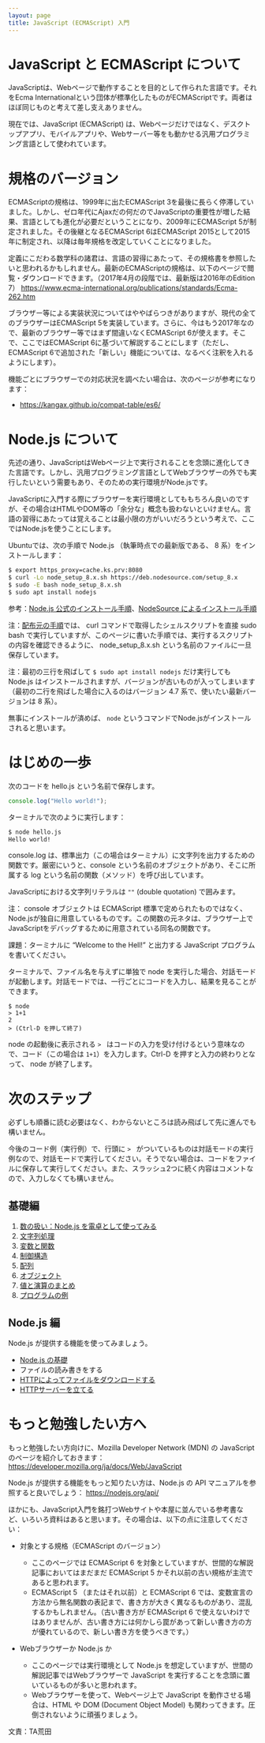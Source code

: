```yaml
---
layout: page
title: JavaScript (ECMAScript) 入門
---
```


# JavaScript と ECMAScript について

JavaScriptは、Webページで動作することを目的として作られた言語です。それをEcma Internationalという団体が標準化したものがECMAScriptです。両者はほぼ同じものと考えて差し支えありません。

現在では、JavaScript (ECMAScript) は、Webページだけではなく、デスクトップアプリ、モバイルアプリや、Webサーバー等をも動かせる汎用プログラミング言語として使われています。

# 規格のバージョン

ECMAScriptの規格は、1999年に出たECMAScript 3を最後に長らく停滞していました。しかし、ゼロ年代にAjaxだの何だのでJavaScriptの重要性が増した結果、言語としても進化が必要だということになり、2009年にECMAScript 5が制定されました。その後継となるECMAScript 6はECMAScript 2015として2015年に制定され、以降は毎年規格を改定していくことになりました。

定義にこだわる数学科の諸君は、言語の習得にあたって、その規格書を参照したいと思われるかもしれません。最新のECMAScriptの規格は、以下のページで閲覧・ダウンロードできます。（2017年4月の段階では、最新版は2016年のEdition 7）
<https://www.ecma-international.org/publications/standards/Ecma-262.htm>

ブラウザー等による実装状況についてはややばらつきがありますが、現代の全てのブラウザーはECMAScript 5を実装しています。さらに、今はもう2017年なので、最新のブラウザー等ではまず間違いなくECMAScript 6が使えます。そこで、ここではECMAScript 6に基づいて解説することにします（ただし、ECMAScript 6で追加された「新しい」機能については、なるべく注釈を入れるようにします）。

機能ごとにブラウザーでの対応状況を調べたい場合は、次のページが参考になります：

- <https://kangax.github.io/compat-table/es6/>

# Node.js について

先述の通り、JavaScriptはWebページ上で実行されることを念頭に進化してきた言語です。しかし、汎用プログラミング言語としてWebブラウザーの外でも実行したいという需要もあり、そのための実行環境がNode.jsです。

JavaScriptに入門する際にブラウザーを実行環境としてももちろん良いのですが、その場合はHTMLやDOM等の「余分な」概念も扱わないといけません。言語の習得にあたっては覚えることは最小限の方がいいだろうという考えで、ここではNode.jsを使うことにします。

Ubuntuでは、次の手順で Node.js （執筆時点での最新版である、 8 系）をインストールします：

```sh
$ export https_proxy=cache.ks.prv:8080
$ curl -Lo node_setup_8.x.sh https://deb.nodesource.com/setup_8.x
$ sudo -E bash node_setup_8.x.sh
$ sudo apt install nodejs
```

参考：[Node.js 公式のインストール手順](https://nodejs.org/ja/download/package-manager/#debian-and-ubuntu-based-linux-distributions-debian-ubuntu-linux)、[NodeSource によるインストール手順](https://github.com/nodesource/distributions#installation-instructions)

注：[配布元の手順](https://github.com/nodesource/distributions#installation-instructions)では、 curl コマンドで取得したシェルスクリプトを直接 sudo bash で実行していますが、このページに書いた手順では、実行するスクリプトの内容を確認できるように、 node_setup_8.x.sh という名前のファイルに一旦保存しています。

注：最初の三行を飛ばして `$ sudo apt install nodejs` だけ実行しても Node.js はインストールされますが、バージョンが古いものが入ってしまいます（最初の二行を飛ばした場合に入るのはバージョン 4.7 系で、使いたい最新バージョンは 8 系）。

無事にインストールが済めば、 `node` というコマンドでNode.jsがインストールされると思います。

# はじめの一歩

次のコードを hello.js という名前で保存します。
```js
console.log("Hello world!");
```

ターミナルで次のように実行します：
```sh
$ node hello.js
Hello world!
```

console.log は、標準出力（この場合はターミナル）に文字列を出力するための関数です。厳密にいうと、console という名前のオブジェクトがあり、そこに所属する log という名前の関数（メソッド）を呼び出しています。

JavaScriptにおける文字列リテラルは `""` (double quotation) で囲みます。

注： console オブジェクトは ECMAScript 標準で定められたものではなく、Node.jsが独自に用意しているものです。この関数の元ネタは、ブラウザー上でJavaScriptをデバッグするために用意されている同名の関数です。

課題：ターミナルに “Welcome to the Hell!” と出力する JavaScript プログラムを書いてください。

ターミナルで、ファイル名を与えずに単独で node を実行した場合、対話モードが起動します。対話モードでは、一行ごとにコードを入力し、結果を見ることができます。
```
$ node
> 1+1
2
> (Ctrl-D を押して終了)
```
node の起動後に表示される `> ` はコードの入力を受け付けるという意味なので、コード（この場合は `1+1`）を入力します。Ctrl-D を押すと入力の終わりとなって、 node が終了します。

# 次のステップ

必ずしも順番に読む必要はなく、わからないところは読み飛ばして先に進んでも構いません。

今後のコード例（実行例）で、行頭に `> ` がついているものは対話モードの実行例なので、対話モードで実行してください。そうでない場合は、コードをファイルに保存して実行してください。また、スラッシュ2つに続く内容はコメントなので、入力しなくても構いません。

## 基礎編

1. [数の扱い：Node.js を電卓として使ってみる](number.html)
2. [文字列処理](string.html)
3. [変数と関数](variables-and-functions.html)
4. [制御構造](control-structure.html)
5. [配列](array.html)
6. [オブジェクト](object.html)
7. [値と演算のまとめ](values-and-operators.html)
8. [プログラムの例](examples.html)

## Node.js 編

Node.js が提供する機能を使ってみましょう。

- [Node.js の基礎](nodejs-basics.html)
- ファイルの読み書きをする
- [HTTPによってファイルをダウンロードする](node-http-client.html)
- [HTTPサーバーを立てる](node-http-server.html)

# もっと勉強したい方へ

もっと勉強したい方向けに、Mozilla Developer Network (MDN) の JavaScript のページを紹介しておきます：<https://developer.mozilla.org/ja/docs/Web/JavaScript>

Node.js が提供する機能をもっと知りたい方は、Node.js の API マニュアルを参照すると良いでしょう： <https://nodejs.org/api/>

ほかにも、JavaScript入門を銘打つWebサイトや本屋に並んでいる参考書など、いろいろ資料はあると思います。その場合は、以下の点に注意してください：

- 対象とする規格（ECMAScript のバージョン）
    - ここのページでは ECMAScript 6 を対象としていますが、世間的な解説記事においてはまだまだ ECMAScript 5 かそれ以前の古い規格が主流であると思われます。
    - ECMAScript 5 （またはそれ以前）と ECMAScript 6 では、変数宣言の方法から無名関数の表記まで、書き方が大きく異なるものがあり、混乱するかもしれません。（古い書き方が ECMAScript 6 で使えないわけではありませんが、古い書き方には何かしら罠があって新しい書き方の方が優れているので、新しい書き方を使うべきです。）

- Webブラウザーか Node.js か
    - ここのページでは実行環境として Node.js を想定していますが、世間の解説記事ではWebブラウザーで JavaScript を実行することを念頭に置いているものが多いと思われます。
    - Webブラウザーを使って、Webページ上で JavaScript を動作させる場合は、HTML や DOM (Document Object Model) も関わってきます。圧倒されないように頑張りましょう。

文責：TA荒田
